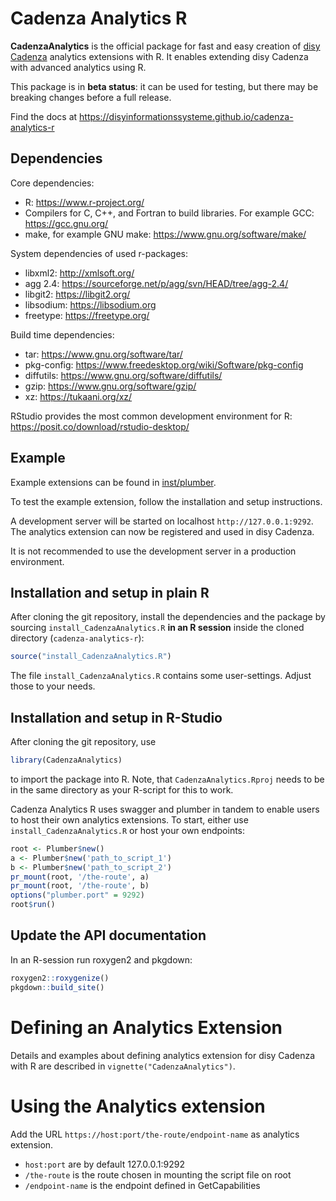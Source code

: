 # Cadenza Analytics R

**CadenzaAnalytics** is the official package for fast and easy creation of [disy Cadenza](https://www.disy.net/en/products/disy-cadenza/) analytics extensions with R. It enables extending disy Cadenza with advanced analytics using R.

This package is in **beta status**: it can be used for testing, but there
may be breaking changes before a full release.

Find the docs at https://disyinformationssysteme.github.io/cadenza-analytics-r

## Dependencies

Core dependencies:

- R: https://www.r-project.org/
- Compilers for C, C++, and Fortran to build libraries. For example GCC: https://gcc.gnu.org/
- make, for example GNU make: https://www.gnu.org/software/make/

System dependencies of used r-packages:

- libxml2: http://xmlsoft.org/
- agg 2.4: https://sourceforge.net/p/agg/svn/HEAD/tree/agg-2.4/
- libgit2: https://libgit2.org/
- libsodium: https://libsodium.org
- freetype: https://freetype.org/

Build time dependencies:

- tar: https://www.gnu.org/software/tar/
- pkg-config: https://www.freedesktop.org/wiki/Software/pkg-config
- diffutils: https://www.gnu.org/software/diffutils/
- gzip: https://www.gnu.org/software/gzip/
- xz: https://tukaani.org/xz/

RStudio provides the most common development environment for R:
https://posit.co/download/rstudio-desktop/

## Example

Example extensions can be found in  [inst/plumber](inst/plumber).

To test the example extension, follow the installation and setup instructions.

A development server will be started on localhost `http://127.0.0.1:9292`. The analytics extension can now be registered and used in disy Cadenza.

It is not recommended to use the development server in a production environment.


## Installation and setup in plain R

After cloning the git repository, install the dependencies and the
package by sourcing `install_CadenzaAnalytics.R` **in an R session**
inside the cloned directory (`cadenza-analytics-r`):

```r
source("install_CadenzaAnalytics.R")
```

The file `install_CadenzaAnalytics.R` contains some
user-settings. Adjust those to your needs.

## Installation and setup in R-Studio

After cloning the git repository, use

```r
library(CadenzaAnalytics)
```

to import the package into R. Note, that `CadenzaAnalytics.Rproj` needs to
be in the same directory as your R-script for this to work.

Cadenza Analytics R uses swagger and plumber in tandem to enable users
to host their own analytics extensions. To start, either use
`install_CadenzaAnalytics.R` or host your own endpoints:

````r
root <- Plumber$new()
a <- Plumber$new('path_to_script_1')
b <- Plumber$new('path_to_script_2')
pr_mount(root, '/the-route', a)
pr_mount(root, '/the-route', b)
options("plumber.port" = 9292)
root$run()
````

## Update the API documentation

In an R-session run roxygen2 and pkgdown:

````r
roxygen2::roxygenize()
pkgdown::build_site()
````

# Defining an Analytics Extension

Details and examples about defining analytics extension for disy
Cadenza with R are described in `vignette("CadenzaAnalytics")`.

# Using the Analytics extension

Add the URL `https://host:port/the-route/endpoint-name` as analytics extension.

- `host:port` are by default 127.0.0.1:9292
- `/the-route` is the route chosen in mounting the script file on root
- `/endpoint-name` is the endpoint defined in GetCapabilities

